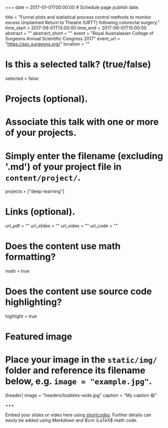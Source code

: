 +++
date = 2017-01-01T00:00:00  # Schedule page publish date.

title = "Funnel plots and statistical process control methods to monitor excess Unplanned Return to Theatre (URTT) following colorectal surgery."
time_start = 2017-06-01T13:00:00
time_end = 2017-06-01T15:00:00
abstract = ""
abstract_short = ""
event = "Royal Australasian College of Surgeons Annual Scientific Congress 2017"
event_url = "https://asc.surgeons.org/"
location = ""

# Is this a selected talk? (true/false)
selected = false

# Projects (optional).
#   Associate this talk with one or more of your projects.
#   Simply enter the filename (excluding '.md') of your project file in `content/project/`.
projects = ["deep-learning"]

# Links (optional).
url_pdf = ""
url_slides = ""
url_video = ""
url_code = ""

# Does the content use math formatting?
math = true

# Does the content use source code highlighting?
highlight = true

# Featured image
# Place your image in the `static/img/` folder and reference its filename below, e.g. `image = "example.jpg"`.
[header]
image = "headers/bubbles-wide.jpg"
caption = "My caption :smile:"

+++

Embed your slides or video here using [shortcodes](https://sourcethemes.com/academic/post/writing-markdown-latex/). Further details can easily be added using *Markdown* and $\rm \LaTeX$ math code.
